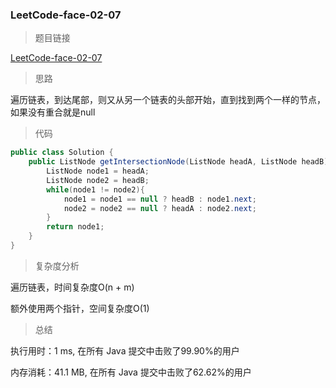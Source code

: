 ### LeetCode-face-02-07

> 题目链接

[LeetCode-face-02-07](https://leetcode-cn.com/problems/intersection-of-two-linked-lists-lcci/)

> 思路

遍历链表，到达尾部，则又从另一个链表的头部开始，直到找到两个一样的节点，如果没有重合就是null

> 代码

```java
public class Solution {
    public ListNode getIntersectionNode(ListNode headA, ListNode headB) {
        ListNode node1 = headA;
        ListNode node2 = headB;
        while(node1 != node2){
            node1 = node1 == null ? headB : node1.next;
            node2 = node2 == null ? headA : node2.next;
        }
        return node1;
    }
}
```

> 复杂度分析

遍历链表，时间复杂度O(n + m)

额外使用两个指针，空间复杂度O(1)

> 总结

执行用时：1 ms, 在所有 Java 提交中击败了99.90%的用户

内存消耗：41.1 MB, 在所有 Java 提交中击败了62.62%的用户

